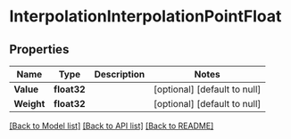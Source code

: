 # InterpolationInterpolationPointFloat

## Properties
Name | Type | Description | Notes
------------ | ------------- | ------------- | -------------
**Value** | **float32** |  | [optional] [default to null]
**Weight** | **float32** |  | [optional] [default to null]

[[Back to Model list]](../README.md#documentation-for-models) [[Back to API list]](../README.md#documentation-for-api-endpoints) [[Back to README]](../README.md)


